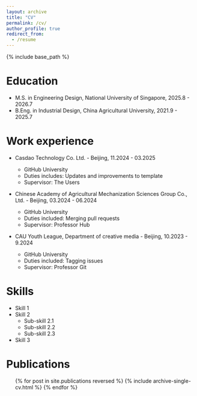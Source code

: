 ```yaml
---
layout: archive
title: "CV"
permalink: /cv/
author_profile: true
redirect_from:
  - /resume
---
```


{% include base_path %}

Education
======
* M.S. in Engineering Design, National University of Singapore, 2025.8 - 2026.7
* B.Eng. in Industrial Design, China Agricultural University, 2021.9 - 2025.7

Work experience
======
* Casdao Technology Co. Ltd. - Beijing, 11.2024 - 03.2025
  * GitHub University
  * Duties includes: Updates and improvements to template
  * Supervisor: The Users

* Chinese Academy of Agricultural Mechanization Sciences Group Co., Ltd. - Beijing, 03.2024 - 06.2024
  * GitHub University
  * Duties included: Merging pull requests
  * Supervisor: Professor Hub

* CAU Youth League, Department of creative media - Beijing, 10.2023 - 9.2024
  * GitHub University
  * Duties included: Tagging issues
  * Supervisor: Professor Git
  
Skills
======
* Skill 1
* Skill 2
  * Sub-skill 2.1
  * Sub-skill 2.2
  * Sub-skill 2.3
* Skill 3

Publications
======
  <ul>{% for post in site.publications reversed %}
    {% include archive-single-cv.html %}
  {% endfor %}</ul>

